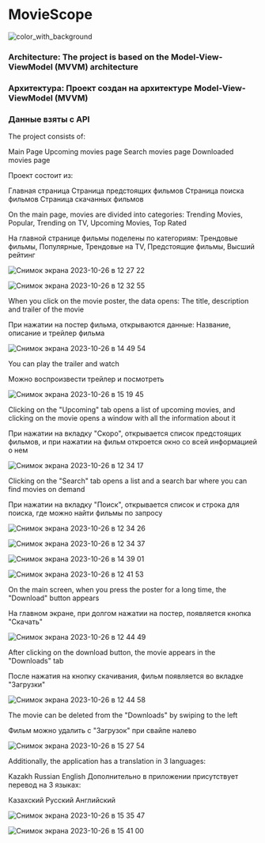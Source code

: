 # MovieScope


![color_with_background](https://github.com/vssvii/MovieScope/assets/28200789/06df1156-4f77-4fc2-9e8b-a47e0249ee9e)


### Architecture: The project is based on the Model-View-ViewModel (MVVM) architecture

### Архитектура: Проект создан на архитектуре Model-View-ViewModel (MVVM)

### Данные взяты с API


The project consists of:

Main Page
Upcoming movies page
Search movies page
Downloaded movies page

Проект состоит из:

Главная страница
Страница предстоящих фильмов
Страница поиска фильмов
Страница скачанных фильмов

On the main page, movies are divided into categories: Trending Movies, Popular, Trending on TV, Upcoming Movies, Top Rated

На главной странице фильмы поделены по категориям: Трендовые фильмы, Популярные, Трендовые на TV, Предстоящие фильмы, Высший рейтинг

![Снимок экрана 2023-10-26 в 12 27 22](https://github.com/vssvii/MovieScope/assets/28200789/0fac038a-3348-47ec-8d94-27d0dc30250f)

![Снимок экрана 2023-10-26 в 12 32 55](https://github.com/vssvii/MovieScope/assets/28200789/62ee789d-2d10-4cdf-baf5-024793b54782)

When you click on the movie poster, the data opens: The title, description and trailer of the movie

При нажатии на постер фильма, открываются данные: Название, описание и трейлер фильма

![Снимок экрана 2023-10-26 в 14 49 54](https://github.com/vssvii/MovieScope/assets/28200789/7795ff73-0665-4d9b-b941-16b9693af9a5)

You can play the trailer and watch

Можно воспроизвести трейлер и посмотреть

![Снимок экрана 2023-10-26 в 15 19 45](https://github.com/vssvii/MovieScope/assets/28200789/d8132571-8305-43ce-bc1f-8ca023c992a4)

Clicking on the "Upcoming" tab opens a list of upcoming movies, and clicking on the movie opens a window with all the information about it

При нажатии на вкладку "Скоро", открывается список предстоящих фильмов, и при нажатии на фильм откроется окно со всей информацией о нем


![Снимок экрана 2023-10-26 в 12 34 17](https://github.com/vssvii/MovieScope/assets/28200789/3ac64f9d-6a01-437e-98b0-df78722f057b)

Clicking on the "Search" tab opens a list and a search bar where you can find movies on demand

При нажатии на вкладку "Поиск", открывается список и строка для поиска, где можно найти фильмы по запросу

![Снимок экрана 2023-10-26 в 12 34 26](https://github.com/vssvii/MovieScope/assets/28200789/59e13eff-c3e5-431e-ab7d-18f4a1c7a32f)

![Снимок экрана 2023-10-26 в 12 34 37](https://github.com/vssvii/MovieScope/assets/28200789/20b19182-4084-427b-91f9-05ca359fad9f)

![Снимок экрана 2023-10-26 в 14 39 01](https://github.com/vssvii/MovieScope/assets/28200789/120aea3e-b479-4f80-98a2-4982175a550d)

![Снимок экрана 2023-10-26 в 12 41 53](https://github.com/vssvii/MovieScope/assets/28200789/51aa5e9f-a7ee-48c9-a832-710297e317f5)

On the main screen, when you press the poster for a long time, the "Download" button appears

На главном экране, при долгом нажатии на постер, появляется кнопка "Скачать"

![Снимок экрана 2023-10-26 в 12 44 49](https://github.com/vssvii/MovieScope/assets/28200789/395a8601-4b01-4f29-9543-9860ae771556)

After clicking on the download button, the movie appears in the "Downloads" tab

После нажатия на кнопку скачивания, фильм появляется во вкладке "Загрузки"

![Снимок экрана 2023-10-26 в 12 44 58](https://github.com/vssvii/MovieScope/assets/28200789/8457aec1-2d50-40e1-84ce-edaec4ad5e5a)

The movie can be deleted from the "Downloads" by swiping to the left

Фильм можно удалить с "Загрузок" при свайпе налево

![Снимок экрана 2023-10-26 в 15 27 54](https://github.com/vssvii/MovieScope/assets/28200789/47b03daf-e46e-437b-9081-15e99b6d766c)

Additionally, the application has a translation in 3 languages:

Kazakh
Russian
English
Дополнительно в приложении присутствует перевод на 3 языках:

Казахский
Русский
Английский

![Снимок экрана 2023-10-26 в 15 35 47](https://github.com/vssvii/MovieScope/assets/28200789/1d7631e2-68fa-4ee8-b314-7f94f94e5a0a)

![Снимок экрана 2023-10-26 в 15 41 00](https://github.com/vssvii/MovieScope/assets/28200789/62be8e62-8f6d-4d9b-b60a-b365495c22b7)


